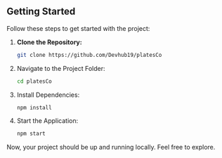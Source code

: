 ## Getting Started

Follow these steps to get started with the project:

1. **Clone the Repository:**
   ```bash
   git clone https://github.com/Devhub19/platesCo
2. Navigate to the Project Folder:
   ```bash
   cd platesCo
4. Install Dependencies:
   ```bash
   npm install
6. Start the Application:
   ```bash
   npm start

Now, your project should be up and running locally. Feel free to explore.
